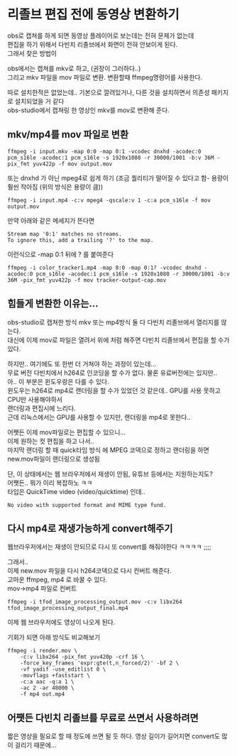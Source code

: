 # 리졸브 편집 전에 동영상 변환하기

obs로 캡쳐를 하게 되면 동영상 플레이어로 보는데는 전혀 문제가 없는데   
편집을 하기 위해서 다빈치 리졸브에서 화면이 전혀 안보이게 된다.   
그래서 찾은 방법이 

obs에서는 캡쳐를 mkv로 하고, (권장이 그러하다..)   
그리고 mkv 파일을 mov 파일로 변환. 변환할때 ffmpeg명령어를 사용한다.

따로 설치한적은 없었는데.. 기본으로 깔려있거나, 다른 것을 설치하면서 의존성 패키지로 설치되었을 거 같다   
obs-studio에서 캡쳐링 한 영상인 mkv를 mov로 변환해 준다.


## mkv/mp4를 mov 파일로 변환 
```
ffmpeg -i input.mkv -map 0:0 -map 0:1 -vcodec dnxhd -acodec:0 pcm_s16le -acodec:1 pcm_s16le -s 1920x1080 -r 30000/1001 -b:v 36M -pix_fmt yuv422p -f mov output.mov
```

또는 dnxhd 가 아닌 mpeg4로 쉽게 하기 (조금 퀄리티가 떨어질 수 있다고 함- 용량이 훨씬 작아짐 (위의 방식은 용량이 큼)) 
```
ffmpeg -i input.mp4 -c:v mpeg4 -qscale:v 1 -c:a pcm_s16le -f mov output.mov
```


만약 아래와 같은 메세지가 뜬다면
```
Stream map '0:1' matches no streams.
To ignore this, add a trailing '?' to the map.
```

이런식으로 -map 0:1 뒤에 ? 를 붙여준다   
```
ffmpeg -i color_tracker1.mp4 -map 0:0 -map 0:1? -vcodec dnxhd -acodec:0 pcm_s16le -acodec:1 pcm_s16le -s 1920x1080 -r 30000/1001 -b:v 36M -pix_fmt yuv422p -f mov tracker-output-cap.mov
```

## 힘들게 변환한 이유는...
obs-studio로 캡쳐한 방식 mkv 또는 mp4방식 둘 다 다빈치 리졸브에서 열리지를 않는다.  
대신에 이제 mov로 파일은 열려서 위에 처럼 해주면 다빈치 리졸브에서 편집을 할 수가 있다.
 
하지만.. 여기에도 또 한번 더 거쳐야 하는 과정이 있는데...  
무료 버전 다빈치에서 h264로 인코딩을 할 수가 없다. 물론 유료버전에는 있지만..  
아.. 이 부분은 윈도우랑은 다를 수 있다.     
윈도우는 h264로 mp4로 랜더링을 할 수가 있었던 것 같은데.. GPU를 사용 못하고 CPU만 사용해야하서   
랜더링과 편집시에 느리다.   
근데 리눅스에서는 GPU를 사용할 수 있지만, 랜더링을 mp4로 못한다..   

어쨋든 이제 mov파일로는 편집할 수 있으니...  
이제 원하는 컷 편집을 하고 나서..  
마지막 랜더링 할 때 quick타임 방식 에 MPEG 코덱으로 정하고 랜더링을 하면  
new.mov파일이 랜더링으로 생성됨  

단, 이 상태에서는 웹 브라우저에서 재생이 안됨, 유튜브 등에서는 지원하는지도?  
어쨋든.. 뭐가 이리 복잡하노 ㅋㅋ   
타입은 QuickTime video (video/quicktime) 인데..    
```
No video with supported format and MIME type fund.
```


## 다시 mp4로 재생가능하게 convert해주기
웹브라우저에서는 재생이 안되므로 다시 또 convert를 해줘야한다 ㅋㅋㅋㅋ ;;;;

그래서..    
이제 new.mov 파일을 다시 h264코덱으로 다시 컨버트 해준다.   
고마운 ffmpeg,  mp4 로 바꿀 수 있다.  
mov->mp4 파일로 컨버트
```
ffmpeg -i tfod_image_processing_output.mov -c:v libx264 tfod_image_processing_output_final.mp4
```
이제 웹 브라우저에도 영상이 나오게 된다.  

기회가 되면 아래 방식도 비교해보기
```
ffmpeg -i render.mov \
    -c:v libx264 -pix_fmt yuv420p -crf 16 \
    -force_key_frames 'expr:gte(t,n_forced/2)' -bf 2 \
    -vf yadif -use_editlist 0 \
    -movflags +faststart \
    -c:a aac -q:a 1 \
    -ac 2 -ar 48000 \
    -f mp4 out.mp4
```

## 어쨋든 다빈치 리졸브를 무료로 쓰면서 사용하려면 
짧은 영상을 필요로 할 때 정도에 쓰면 될 듯 하다. 영상 길이가 길어지면 convert도 많이 걸리기 때문에...



